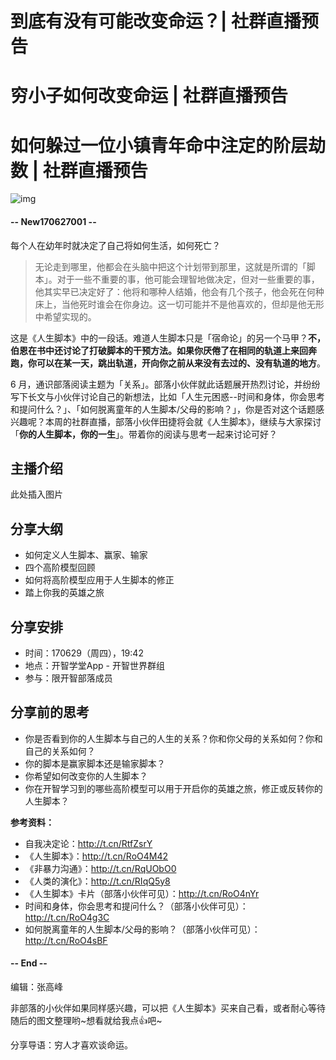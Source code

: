 # 到底有没有可能改变命运？| 社群直播预告
# 穷小子如何改变命运 | 社群直播预告
# 如何躲过一位小镇青年命中注定的阶层劫数 | 社群直播预告

![img](http://mmbiz.qpic.cn/mmbiz_png/P7zzkBGoztFUtGQKAqGmGGw4yZB9iaYAuy849uQD1xqLmh0TZtriauaibym6NLyoVPt2B4TKIb7eoDUmpqvVhuupg/640?wx_fmt=png&tp=webp&wxfrom=5&wx_lazy=1)

#### -- New170627001 --

每个人在幼年时就决定了自己将如何生活，如何死亡？

> 无论走到哪里，他都会在头脑中把这个计划带到那里，这就是所谓的「脚本」。对于一些不重要的事，他可能会理智地做决定，但对一些重要的事，他其实早已决定好了：他将和哪种人结婚，他会有几个孩子，他会死在何种床上，当他死时谁会在你身边。这一切可能并不是他喜欢的，但却是他无形中希望实现的。

这是《人生脚本》中的一段话。难道人生脚本只是「宿命论」的另一个马甲？**不，伯恩在书中还讨论了打破脚本的干预方法。如果你厌倦了在相同的轨道上来回奔跑，你可以在某一天，跳出轨道，开向你之前从来没有去过的、没有轨道的地方**。

6 月，通识部落阅读主题为「关系」。部落小伙伴就此话题展开热烈讨论，并纷纷写下长文与小伙伴讨论自己的新想法，比如「人生元困惑--时间和身体，你会思考和提问什么？」、「如何脱离童年的人生脚本/父母的影响？」，你是否对这个话题感兴趣呢？本周的社群直播，部落小伙伴田捷将会就《人生脚本》，继续与大家探讨「**你的人生脚本，你的一生**」。带着你的阅读与思考一起来讨论可好？

## 主播介绍

此处插入图片

## 分享大纲

- 如何定义人生脚本、赢家、输家
- 四个高阶模型回顾
- 如何将高阶模型应用于人生脚本的修正
- 踏上你我的英雄之旅

## 分享安排

- 时间：170629（周四），19:42
- 地点：开智学堂App - 开智世界群组
- 参与：限开智部落成员

## 分享前的思考

- 你是否看到你的人生脚本与自己的人生的关系？你和你父母的关系如何？你和自己的关系如何？
- 你的脚本是赢家脚本还是输家脚本？
- 你希望如何改变你的人生脚本？
- 你在开智学习到的哪些高阶模型可以用于开启你的英雄之旅，修正或反转你的人生脚本？

**参考资料：**

- 自我决定论：http://t.cn/RtfZsrY
- 《人生脚本》：http://t.cn/RoO4M42
- 《非暴力沟通》：http://t.cn/RqUObO0
- 《人类的演化》：http://t.cn/RIqQ5y8
- 《人生脚本》卡片（部落小伙伴可见）：http://t.cn/RoO4nYr
- 时间和身体，你会思考和提问什么？（部落小伙伴可见）：http://t.cn/RoO4g3C
- 如何脱离童年的人生脚本/父母的影响？（部落小伙伴可见）：http://t.cn/RoO4sBF

#### -- End --

编辑：张高峰

非部落的小伙伴如果同样感兴趣，可以把《人生脚本》买来自己看，或者耐心等待随后的图文整理哟~想看就给我点👍吧~

分享导语：穷人才喜欢谈命运。
